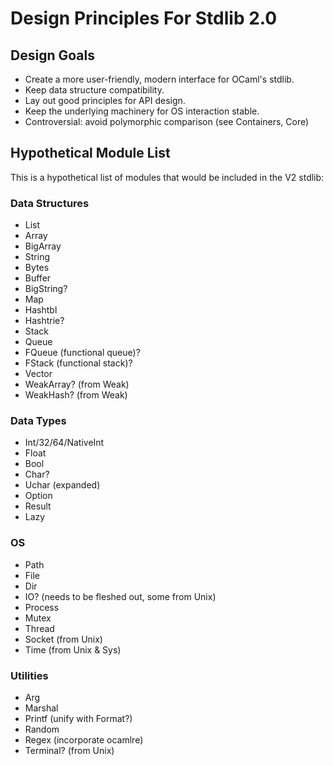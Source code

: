 # Design Principles For Stdlib 2.0

## Design Goals
* Create a more user-friendly, modern interface for OCaml's stdlib.
* Keep data structure compatibility.
* Lay out good principles for API design.
* Keep the underlying machinery for OS interaction stable.
* Controversial: avoid polymorphic comparison (see Containers, Core)

## Hypothetical Module List

This is a hypothetical list of modules that would be included in the V2 stdlib:

### Data Structures

* List
* Array
* BigArray
* String
* Bytes
* Buffer
* BigString?
* Map
* Hashtbl
* Hashtrie?
* Stack
* Queue
* FQueue (functional queue)?
* FStack (functional stack)?
* Vector
* WeakArray? (from Weak)
* WeakHash? (from Weak)

### Data Types

* Int/32/64/NativeInt
* Float
* Bool
* Char?
* Uchar (expanded)
* Option
* Result
* Lazy

### OS

* Path
* File
* Dir
* IO? (needs to be fleshed out, some from Unix)
* Process
* Mutex
* Thread
* Socket (from Unix)
* Time (from Unix & Sys)

### Utilities

* Arg
* Marshal
* Printf (unify with Format?)
* Random
* Regex (incorporate ocamlre)
* Terminal? (from Unix)
